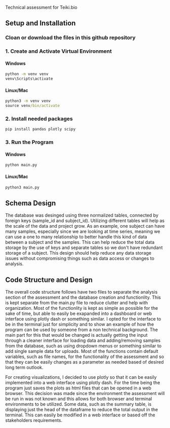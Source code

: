 Technical assessment for Teiki.bio

## Setup and Installation

### Cloan or download the files in this github repository

### 1. Create and Activate Virtual Environment

#### Windows
```cmd
python -m venv venv
venv\Scripts\activate
```

#### Linux/Mac
```cmd
python3 -m venv venv
source venv/bin/activate
```

### 2. Install needed packages

```cmd
pip install pandas plotly scipy
```

### 3. Run the Program

#### Windows

```cmd
python main.py
```

#### Linux/Mac

```cmd
python3 main.py
```

## Schema Design

The database was desinged using three normalized tables, connected by foreign keys (sample_id and subject_id). Utilizing different tables will help as the scale of the data and project grow. As an example, one subject can have many samples, especially since we are looking at time series, meaning we can use a one to many relationship to better handle this kind of data between a subject and the samples. This can help reduce the total data storage by the use of keys and separate tables so we don't have redundant storage of a subject. This design should help reduce any data storage issues without compromising things such as data access or changes to analysis. 

## Code Structure and Design

The overall code structure follows have two files to separate the analysis section of the assessment and the database creation and functionlity. This is kept separate from the main.py file to reduce clutter and help with organization. Most of the functionlity is kept as simple as possible for the sake of time, but able to easily be exapanded into a dashboard or web interface using plotly dash or something similar. I opted for the interface to be in the terminal just for simplicity and to show an example of how the program can be used by someone from a non technical background. The main part for this that would be changed is actually getting the input through a cleaner interface for loading data and adding/removing samples from the database, such as using dropdown menus or something similar to add single sample data for uploads. Most of the functions contain default variables, such as file names, for the functionality of the assessment and so that they can be easily changes as a parameter as needed based of desired long term outlook. 

For creating visualizations, I decided to use plotly so that it can be easily implemented into a web interface using plotly dash. For the time being the program just saves the plots as html files that can be opened in a web browser. This decision was made since the environment the assessment will be run in was not known and this allows for both browser and terminal environments to be utilized. Some data, such as the summary table, is displaying just the head of the dataframe to reduce the total output in the terminal. This can easily be modified in a web interface or based off the stakeholders requirements. 

